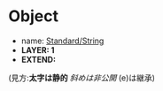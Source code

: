 # Object
- name: [Standard/String](https://github.com/tam1192/obfs-standard/tree/main/Standard/String)
- **LAYER: 1**
- **EXTEND:**


(見方:**太字は静的** *斜めは非公開* (e)は継承)　
